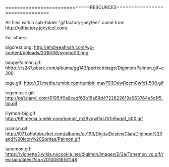 =============================RESOURCES===============================

All files within sub-folder "giffactory-joeyteel" came from http://giffactory.joeyteel.com/

For others:

bigcrest.png: http://ehdreeahnah.com/wp-content/uploads/2016/06/symbol13.png

happyPalmon.gif: hhttp://rs247.pbsrc.com/albums/gg143/perfectthiago/Digimon/Palmon.gif~c200

toge.gif: http://31.media.tumblr.com/tumblr_mav793Oewj1qcm0wfo1_500.gif

togemusic.gif: http://pa1.narvii.com/6195/f0a8cedf63b15a68d4722822619a963764e5c1f5_hq.gif

lilymon-big.gif: http://68.media.tumblr.com/tumblr_m29yqw0dlJ1r1n5pqo1_500.gif

palmon.gif: http://i971.photobucket.com/albums/ae193/DigitalDestinyClan/Digimon%20and%20Icon%20Sprites/Palmon.gif

tanemon.gif: https://vignette3.wikia.nocookie.net/digimon/images/2/2a/Tanemon_vg.gif/revision/latest?cb=20100616161148


